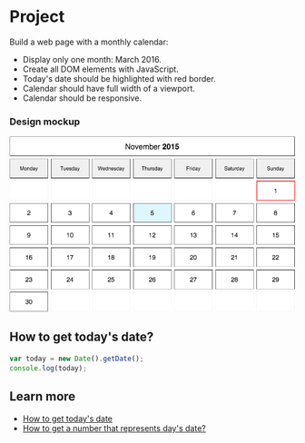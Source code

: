 # Project

Build a web page with a monthly calendar:
 + Display only one month: March 2016.
 + Create all DOM elements with JavaScript.
 + Today's date should be highlighted with red border.
 + Calendar should have full width of a viewport.
 + Calendar should be responsive.

### Design mockup

![](calendar.png)

## How to get today's date?

```js
var today = new Date().getDate();
console.log(today);
```

## Learn more

+ [How to get today's date](https://developer.mozilla.org/en/docs/Web/JavaScript/Reference/Global_Objects/Date)
+ [How to get a number that represents day's date?](https://developer.mozilla.org/en-US/docs/Web/JavaScript/Reference/Global_Objects/Date/getDate)
